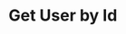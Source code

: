 # Get User by Id

<api-endpoint openapi-path="../../Writerside/openapi.yaml" method="GET" endpoint="/api/v1/users/{id}"/>
